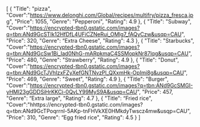 [
    {
        "Title": "pizza",
        "Cover":"https://www.delonghi.com/Global/recipes/multifry/pizza_fresca.jpg",
        "Price": 1055,
        "Genre": "Pepperoni",
        "Rating": 4.9
    },
    {
        "Title": "Subway",
        "Cover":"https://encrypted-tbn0.gstatic.com/images?q=tbn:ANd9GcSTIk12HfDfL4UFiCZNeRui_OMlg7_fAQyCzw&usqp=CAU",
        "Price": 320,
        "Genre": “Extra Cheese",
        "Rating": 4.3
    },
    {
        "Title": "Starbucks",
        "Cover":"https://encrypted-tbn0.gstatic.com/images?q=tbn:ANd9GcSw1Bi_Iad0NhG-mARpkmaC4SSMopkNr87lqg&usqp=CAU",
        "Price": 480,
        "Genre": "Strawberry",
        "Rating": 4.9
    },
    {
        "Title": "Donut",
        "Cover":"https://encrypted-tbn0.gstatic.com/images?q=tbn:ANd9GcTJVhIzxFZyXefGNTNvzPl_QXxmHk-OpImi8g&usqp=CAU",
        "Price": 469,
        "Genre": "Sweet",
        "Rating": 4.9
    },
    {
        "Title": "Burger",
        "Cover":"https://encrypted-tbn0.gstatic.com/images?q=tbn:ANd9GcSMGI-yHMI23gGDDSiHrKKCi-0QvLY99MyS9A&usqp=CAU",
        "Price": 457,
        "Genre": “Extra large",
        "Rating": 4.7
    },
    {
        "Title": “Fried rice",
        "Cover":"hhttps://encrypted-tbn0.gstatic.com/images?q=tbn:ANd9GcTPoqrrnl-5AKp-tnFHVkXE0HMkdyTwscz4mw&usqp=CAU",
        "Price": 310,
        "Genre": “Egg fried rice",
        "Rating": 4.5
    }
    ]
   
